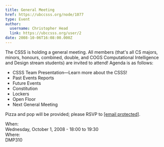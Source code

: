 ```yaml
---
title: General Meeting 
href: https://ubccsss.org/node/1077
type: Event
author:
  username: Christopher Head
  link: https://ubccsss.org/user/2
date: 2008-10-06T16:08:00.000Z
---
```


<div class="field field-name-body field-type-text-with-summary field-label-hidden"><div class="field-items"><div class="field-item even"><p>The CSSS is holding a general meeting. All members (that&apos;s all CS majors, minors, honours, combined, double, and COGS Computational Intelligence and Design stream students) are invited to attend! Agenda is as follows:</p>
<ul>
<li>CSSS Team Presentation&#x2014;Learn more about the CSSS!</li>
<li>Past Events Reports</li>
<li>Future Events</li>
<li>Constitution</li>
<li>Lockers</li>
<li>Open Floor</li>
<li>Next General Meeting</li>
</ul>
<p>Pizza and pop will be provided; please RSVP to <a href="/cdn-cgi/l/email-protection#c0ada5a5b4a9aea780b4a8a5a3b5a2a5eea3a1"><span class="__cf_email__" data-cfemail="05686060716c6b6245716d60667067602b6664">[email&#xA0;protected]</span></a>.</p>
</div></div></div><div class="field field-name-field-dates field-type-datetime field-label-above"><div class="field-label">When:&#xA0;</div><div class="field-items"><div class="field-item even"><span class="date-display-single">Wednesday, October 1, 2008 - <span class="date-display-range"><span class="date-display-start">18:00</span> to <span class="date-display-end">19:30</span></span></span></div></div></div><div class="field field-name-field-location field-type-text field-label-above"><div class="field-label">Where:&#xA0;</div><div class="field-items"><div class="field-item even">DMP310</div></div></div>    <footer>
          </footer>